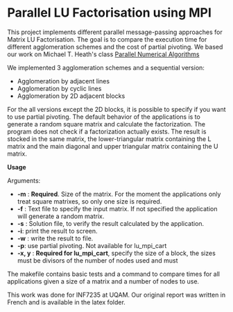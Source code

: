 Parallel LU Factorisation using MPI
===========

This project implements different parallel message-passing approaches for Matrix
LU Factorisation. The goal is to compare the execution time for different
agglomeration schemes and the cost of partial pivoting. We based our work
on Michael T. Heath's class 
[Parallel Numerical Algorithms](http://courses.engr.illinois.edu/cs554/fa2013/notes/)

We implemented 3 agglomeration schemes and a sequential version:

 - Agglomeration by adjacent lines
 - Agglomeration by cyclic lines
 - Agglomeration by 2D adjacent blocks

For the all versions except the 2D blocks, it is possible to specify if you want
to use partial pivoting. The default behavior of the applications is to generate
a random square matrix and calculate the factorization. The program does not check
if a factorization actually exists. The result is stocked in the same matrix, the 
lower-triangular matrix containing the L matrix and the main diagonal and upper 
triangular matrix containing the U matrix.

**Usage**

Arguments:

 - **-m** <matrix size>: **Required**. Size of the matrix. For the moment the
   applications only treat square matrixes, so only one size is required.
 - **-f** <file path>: Text file to specify the input matrix. If not specified
   the application will generate a random matrix.
 - **-s** <file path>: Solution file, to verify the result calculated by the
   application.
 - **-i**: print the result to screen.
 - **-w** <file path>: write the result to file.
 - **-p**: use partial pivoting. Not available for lu\_mpi\_cart
 - **-x, y** <number>: **Required for lu\_mpi\_cart**, specify the size of a block,
   the sizes must be divisors of the number of nodes used and must 

The makefile contains basic tests and a command to compare times for all applications
given a size of a matrix and a number of nodes to use.

This work was done for INF7235 at UQAM. Our original report was written in French and
is available in the latex folder.
